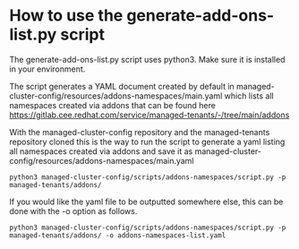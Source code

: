 # How to use the generate-add-ons-list.py script

The generate-add-ons-list.py script uses python3. Make sure it is installed in your environment.

The script generates a YAML document created by default in managed-cluster-config/resources/addons-namespaces/main.yaml which lists all namespaces created via addons that can be found here https://gitlab.cee.redhat.com/service/managed-tenants/-/tree/main/addons

With the managed-cluster-config repository and the managed-tenants repository cloned this is the way to run the script to generate a yaml listing all namespaces created via addons and save it as managed-cluster-config/resources/addons-namespaces/main.yaml  
```
python3 managed-cluster-config/scripts/addons-namespaces/script.py -p managed-tenants/addons/

```

If you would like the yaml file to be outputted somewhere else, this can be done with the  -o option as follows.

```
python3 managed-cluster-config/scripts/addons-namespaces/script.py -p managed-tenants/addons/ -o addons-namespaces-list.yaml

```